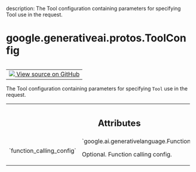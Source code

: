 description: The Tool configuration containing parameters for specifying Tool use in the request.

<div itemscope itemtype="http://developers.google.com/ReferenceObject">
<meta itemprop="name" content="google.generativeai.protos.ToolConfig" />
<meta itemprop="path" content="Stable" />
</div>

# google.generativeai.protos.ToolConfig

<!-- Insert buttons and diff -->

<table class="tfo-notebook-buttons tfo-api nocontent" align="left">
<td>
  <a target="_blank" href="https://github.com/googleapis/google-cloud-python/tree/main/packages/google-ai-generativelanguage/google/ai/generativelanguage_v1beta/types/content.py#L392-L405">
    <img src="https://www.tensorflow.org/images/GitHub-Mark-32px.png" />
    View source on GitHub
  </a>
</td>
</table>



The Tool configuration containing parameters for specifying ``Tool`` use in the request.

<!-- Placeholder for "Used in" -->




<!-- Tabular view -->
 <table class="responsive fixed orange">
<colgroup><col width="214px"><col></colgroup>
<tr><th colspan="2"><h2 class="add-link">Attributes</h2></th></tr>

<tr>
<td>
`function_calling_config`<a id="function_calling_config"></a>
</td>
<td>
`google.ai.generativelanguage.FunctionCallingConfig`

Optional. Function calling config.
</td>
</tr>
</table>



